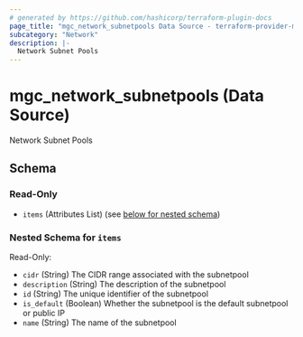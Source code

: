 ```yaml
---
# generated by https://github.com/hashicorp/terraform-plugin-docs
page_title: "mgc_network_subnetpools Data Source - terraform-provider-mgc"
subcategory: "Network"
description: |-
  Network Subnet Pools
---
```


# mgc_network_subnetpools (Data Source)

Network Subnet Pools



<!-- schema generated by tfplugindocs -->
## Schema

### Read-Only

- `items` (Attributes List) (see [below for nested schema](#nestedatt--items))

<a id="nestedatt--items"></a>
### Nested Schema for `items`

Read-Only:

- `cidr` (String) The CIDR range associated with the subnetpool
- `description` (String) The description of the subnetpool
- `id` (String) The unique identifier of the subnetpool
- `is_default` (Boolean) Whether the subnetpool is the default subnetpool or public IP
- `name` (String) The name of the subnetpool
